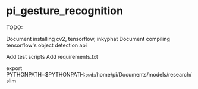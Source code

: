 # pi_gesture_recognition

TODO:

Document installing cv2, tensorflow, inkyphat
Document compiling tensorflow's object detection api

Add test scripts
Add requirements.txt

export PYTHONPATH=$PYTHONPATH:`pwd`:/home/pi/Documents/models/research/slim
